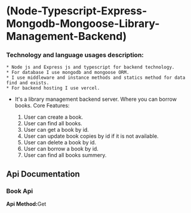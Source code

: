 # (Node-Typescript-Express-Mongodb-Mongoose-Library-Management-Backend)

### Technology and language usages description:

    * Node js and Express js and typescript for backend technology.
    * For database I use mongodb and mongoose ORM.
    * I use middleware and instance methods and statics method for data find and exists.
    * For backend hosting I use vercel.

- It's a library management backend server. Where you can borrow books. Core Features:

  1. User can create a book.
  2. User can find all books.
  3. User can get a book by id.
  4. User can update book copies by id if it is not available.
  5. User can delete a book by id.
  6. User can borrow a book by id.
  7. User can find all books summery.

## Api Documentation

### Book Api

<b>Api Method:</b>Get
